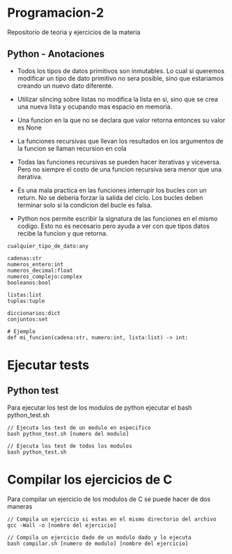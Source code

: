 # Programacion-2
Repositorio de teoria y ejercicios de la materia

## Python - Anotaciones

- Todos los tipos de datos primitivos son inmutables. Lo cual si queremos modificar un tipo de dato primitivo no sera posible, sino que estariamos creando un nuevo dato diferente.

- Utilizar slincing sobre listas no modifica la lista en si, sino que se crea una nueva lista y ocupando mas espacio en memoria.

- Una funcion en la que no se declara que valor retorna entonces su valor es None

- La funciones recursivas que llevan los resultados en los argumentos de la funcion se llaman recursion en cola

- Todas las funciones recursivas se pueden hacer iterativas y viceversa. Pero no siempre el costo de una funcion recursiva sera menor que una iterativa.

- Es una mala practica en las funciones interrupir los bucles con un return. No se deberia forzar la salida del ciclo. Los bucles deben terminar solo si la condicion del bucle es falsa.

- Python nos permite escribir la signatura de las funciones en el mismo codigo. Esto no es necesario pero ayuda a ver con que tipos datos recibe la funcion y que retorna.

```
cualquier_tipo_de_dato:any

cadenas:str
numeros_entero:int
numeros_decimal:float
numeros_complejo:complex
booleanos:bool

listas:list
tuplas:tuple

diccionarios:dict
conjuntos:set

# Ejemplo
def mi_funcion(cadena:str, numero:int, lista:list) -> int:

```

# Ejecutar tests

## Python test

Para ejecutar los test de los modulos de python ejecutar el bash python_test.sh

```
// Ejecuta los test de un modulo en especifico
bash python_test.sh [numero del modulo]

// Ejecuta los test de todos los modulos
bash python_test.sh

```

# Compilar los ejercicios de C

Para compilar un ejercicio de los modulos de C se puede hacer de dos maneras

```
// Compila un ejercicio si estas en el mismo directorio del archivo
gcc -Wall -o [nombre del ejercicio]

// Compila un ejercicio dado de un modulo dado y lo ejecuta
bash compilar.sh [numero de modulo] [nombre del ejercicio]

```